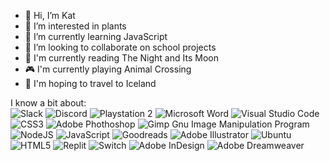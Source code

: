 - 👋 Hi, I’m Kat
- 👀 I’m interested in plants
- 🌱 I’m currently learning JavaScript
- 💞️ I’m looking to collaborate on school projects
- 📖 I'm currently reading The Night and Its Moon
- 🎮 I'm currently playing Animal Crossing
- 🛫 I'm hoping to travel to Iceland
<!-- - 📫 How to reach me ...-->

<!---
ktannehill/ktannehill is a ✨ special ✨ repository because its `README.md` (this file) appears on your GitHub profile.
You can click the Preview link to take a look at your changes.
--->

<!-- <img src="" alt="" style="max-width:100%"> -->

<p>I know a bit about: <br>
  <!-- Purple -->
  <img src="https://img.shields.io/badge/Slack-4A154B?style=for-the-badge&logo=slack&logoColor=white" alt="Slack" style="max-width:100%">
  <img src="https://img.shields.io/badge/Discord-%235865F2.svg?style=for-the-badge&logo=discord&logoColor=white" alt="Discord" style="max-width:100%">
  <!-- Blue-->
  <img src="https://img.shields.io/badge/Playstation%202-003791?style=for-the-badge&logo=playstation-2&logoColor=white" alt="Playstation 2" style="max-width:100%">
  <img src="https://img.shields.io/badge/Microsoft_Word-2B579A?style=for-the-badge&logo=microsoft-word&logoColor=white" alt="Microsoft Word" style="max-width:100%">
  <img src="https://img.shields.io/badge/Visual%20Studio%20Code-0078d7.svg?style=for-the-badge&logo=visual-studio-code&logoColor=white" alt="Visual Studio Code" style="max-width:100%">
  <img src="https://img.shields.io/badge/css3-%231572B6.svg?style=for-the-badge&logo=css3&logoColor=white" alt="CSS3" style="max-width:100%">
  <img src="https://img.shields.io/badge/adobe%20photoshop-%2331A8FF.svg?style=for-the-badge&logo=adobe%20photoshop&logoColor=white" alt="Adobe Phothoshop" style="max-width: 100%;">
  <img src="https://img.shields.io/badge/Gimp-657D8B?style=for-the-badge&logo=gimp&logoColor=FFFFFF" alt="Gimp Gnu Image Manipulation Program" style="max-width: 100%;">
  <!-- Green -->
  <img src="https://img.shields.io/badge/node.js-6DA55F?style=for-the-badge&logo=node.js&logoColor=white" alt="NodeJS" style="max-width:100%">
  <!-- Yellow -->
  <img src="https://img.shields.io/badge/javascript-%23323330.svg?style=for-the-badge&logo=javascript&logoColor=%23F7DF1E" alt="JavaScript" style="max-width:100%">
  <img src="https://img.shields.io/badge/Goodreads-F3F1EA?style=for-the-badge&logo=goodreads&logoColor=372213" alt="Goodreads" style="max-width:100%">
  <img src="https://img.shields.io/badge/adobe%20illustrator-%23FF9A00.svg?style=for-the-badge&logo=adobe%20illustrator&logoColor=white" alt="Adobe Illustrator" style="max-width: 100%;">
  <!-- Orange -->
  <img src="https://img.shields.io/badge/Ubuntu-E95420?style=for-the-badge&logo=ubuntu&logoColor=white" alt="Ubuntu" style="max-width:100%">
  <img src="https://img.shields.io/badge/html5-%23E34F26.svg?style=for-the-badge&logo=html5&logoColor=white" alt="HTML5" style="max-width:100%">
  <!-- Red -->
  <img src="https://img.shields.io/badge/Replit-DD1200?style=for-the-badge&logo=Replit&logoColor=white" alt="Replit" style="max-width:100%">
  <img src="https://img.shields.io/badge/Switch-E60012?style=for-the-badge&logo=nintendo-switch&logoColor=white" alt="Switch" style="max-width:100%">
  <img src="https://img.shields.io/badge/Adobe%20InDesign-49021F?style=for-the-badge&logo=adobeindesign&logoColor=white" alt="Adobe InDesign" style="max-width: 100%;">
  <!-- Pink -->
  <img src="https://img.shields.io/badge/Adobe%20Dreamweaver-FF61F6.svg?style=for-the-badge&logo=Adobe%20Dreamweaver&logoColor=white" alt="Adobe Dreamweaver" style="max-width: 100%;">
</p>

<!--<p>
![BuyMeACoffee](https://img.shields.io/badge/Buy%20Me%20a%20Coffee-ffdd00?style=for-the-badge&logo=buy-me-a-coffee&logoColor=black)
</p>-->
